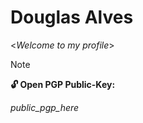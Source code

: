 # Douglas Alves
<*Welcome to my profile*>

[](#open_pgp_public_key)
> [!NOTE]
> **🔓 Open PGP Public-Key:**
> 
> _public_pgp_here_
>




<!-- ## My Stacks -->

<!-- ![](https://cdn.jsdelivr.net/gh/devicons/devicon@latest/icons/csharp/csharp-line.svg) -->
